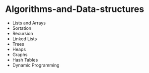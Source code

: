 # Algorithms-and-Data-structures
- Lists and Arrays
- Sortation
- Recursion 
- Linked Lists
- Trees
- Heaps
- Graphs
- Hash Tables
- Dynamic Programming
